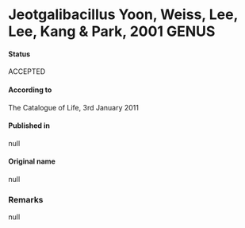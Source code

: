 # Jeotgalibacillus Yoon, Weiss, Lee, Lee, Kang & Park, 2001 GENUS

#### Status
ACCEPTED

#### According to
The Catalogue of Life, 3rd January 2011

#### Published in
null

#### Original name
null

### Remarks
null